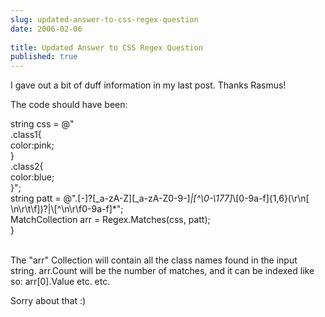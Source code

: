 ```yaml
---
slug: updated-answer-to-css-regex-question
date: 2006-02-06
 
title: Updated Answer to CSS Regex Question
published: true
---
```

I gave out a bit of duff information in my last post. Thanks Rasmus!<p />The code should have been:<p />string css = @"<br />.class1{<br />color:pink;<br />}<br />.class2{<br />color:blue;<br />}";<br />string patt = @"\.[-]?[_a-zA-Z][_a-zA-Z0-9-]*|[^\0-\177]*\\[0-9a-f]{1,6}(\r\n[ \n\r\t\f])?|\\[^\n\r\f0-9a-f]*";<br />MatchCollection arr = Regex.Matches(css, patt);<br />}<p /><br />The "arr" Collection will contain all the class names found in the input string. arr.Count will be the number of matches, and it can be indexed like so:  arr[0].Value etc. etc.<p />Sorry about that :)<p /><br />

